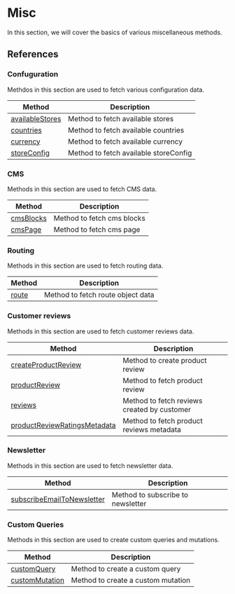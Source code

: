 # Misc
In this section, we will cover the basics of various miscellaneous methods.

## References

### Confuguration
Methdos in this section are used to fetch various configuration data.

| Method                                                             | Description                      |
|--------------------------------------------------------------------|----------------------------------|
| [availableStores](../reference/api/magento-sdk.availableStores.md) | Method to fetch available stores |
| [countries](../reference/api/magento-sdk.countries.md)             | Method to fetch available countries |
| [currency](../reference/api/magento-sdk.currency.md)               | Method to fetch available currency |
| [storeConfig](../reference/api/magento-sdk.storeConfig.md)            | Method to fetch available storeConfig |

### CMS
Methods in this section are used to fetch CMS data.

| Method                                                             | Description                      |
|--------------------------------------------------------------------|----------------------------------|
| [cmsBlocks](../reference/api/magento-sdk.cmsBlocks.md) | Method to fetch cms blocks |
| [cmsPage](../reference/api/magento-sdk.cmsPage.md)             | Method to fetch cms page |

### Routing
Methods in this section are used to fetch routing data.

| Method                                       | Description                       |
|----------------------------------------------|-----------------------------------|
| [route](../reference/api/magento-sdk.route.md) | Method to fetch route object data |

### Customer reviews
Methods in this section are used to fetch customer reviews data.

| Method                                                                                       | Description                                 |
|----------------------------------------------------------------------------------------------|---------------------------------------------|
| [createProductReview](../reference/api/magento-sdk.createProductReview.md)                   | Method to create product review             |
| [productReview](../reference/api/magento-sdk.productReview.md)                               | Method to fetch product review              |
| [reviews](../reference/api/magento-sdk.reviews.md)                                     | Method to fetch reviews created by customer |
| [productReviewRatingsMetadata](../reference/api/magento-sdk.productReviewRatingsMetadata.md) | Method to fetch product reviews metadata    |

### Newsletter
Methods in this section are used to fetch newsletter data.

| Method                                                                              | Description                              |
|-------------------------------------------------------------------------------------|------------------------------------------|
| [subscribeEmailToNewsletter](../reference/api/magento-sdk.subscribeEmailToNewsletter.md) | Method to subscribe to newsletter          |

### Custom Queries
Methods in this section are used to create custom queries and mutations.

| Method                                                     | Description                        |
|------------------------------------------------------------|------------------------------------|
| [customQuery](../reference/api/magento-sdk.customQuery.md) | Method to create a custom query    |
| [customMutation](../reference/api/magento-sdk.customMutation.md) | Method to create a custom mutation |



